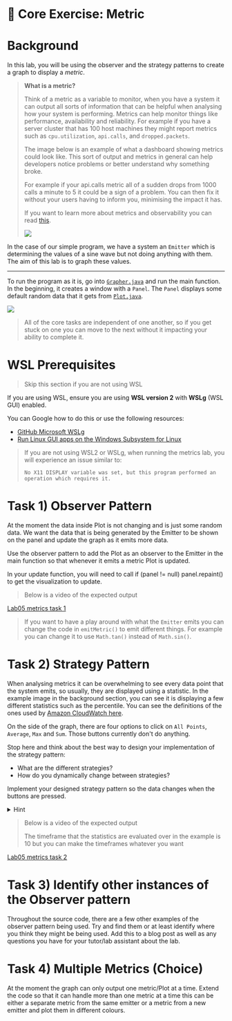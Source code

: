 # 👀 Core Exercise: Metric

# Background

In this lab, you will be using the observer and the strategy patterns to create a graph to display a _metric_.

> **What is a metric?**
>
> Think of a metric as a variable to monitor, when you have a system it can output all sorts of information that can be helpful when analysing how your system is performing. Metrics can help monitor things like performance, availability and reliability. For example if you have a server cluster that has 100 host machines they might report metrics such as `cpu.utilization`, `api.calls`, and `dropped.packets`.
>
> The image below is an example of what a dashboard showing metrics could look like. This sort of output and metrics in general can help developers notice problems or better understand why something broke.
>
> For example if your api.calls metric all of a sudden drops from 1000 calls a minute to 5 it could be a sign of a problem. You can then fix it without your users having to inform you, minimising the impact it has.
>
> If you want to learn more about metrics and observability you can read [this](https://iamondemand.com/blog/the-3-pillars-of-system-observability-logs-metrics-and-tracing/).
>
> ![](/images/Metrics.png)

In the case of our simple program, we have a system an `Emitter` which is determining the values of a sine wave but not doing anything with them. The aim of this lab is to graph these values.

---

To run the program as it is, go into [`Grapher.java`](/app/src/main/java/metrics/graphing/Grapher.java) and run the main function. In the beginning, it creates a window with a `Panel`. The `Panel` displays some default random data that it gets from [`Plot.java`](/app/src/main/java/metrics/Plot.java).

![](/images/PlotExample.png)

> All of the core tasks are independent of one another, so if you get stuck on one you can move to the next without it impacting your ability to complete it.

# WSL Prerequisites

> Skip this section if you are not using WSL

If you are using WSL, ensure you are using **WSL version 2** with **WSLg** (WSL GUI) enabled.

You can Google how to do this or use the following resources:

- [GitHub Microsoft WSLg](https://github.com/microsoft/wslg)
- [Run Linux GUI apps on the Windows Subsystem for Linux](https://learn.microsoft.com/en-us/windows/wsl/tutorials/gui-apps)

> If you are not using WSL2 or WSLg, when running the metrics lab, you will experience an issue similar to:
>
> ```
> No X11 DISPLAY variable was set, but this program performed an operation which requires it.
> ```

# Task 1) Observer Pattern

At the moment the data inside Plot is not changing and is just some random data. We want the data that is being generated by the Emitter to be shown on the panel and update the graph as it emits more data.

Use the observer pattern to add the Plot as an observer to the Emitter in the main function so that whenever it emits a metric Plot is updated.

In your update function, you will need to call if (panel != null) panel.repaint() to get the visualization to update.

> Below is a video of the expected output

[Lab05 metrics task 1](https://youtu.be/xKbvCJNUHSk)

> If you want to have a play around with what the `Emitter` emits you can change the code in `emitMetric()` to emit different things. For example you can change it to use `Math.tan()` instead of `Math.sin()`.

# Task 2) Strategy Pattern

When analysing metrics it can be overwhelming to see every data point that the system emits, so usually, they are displayed using a statistic. In the example image in the background section, you can see it is displaying a few different statistics such as the percentile. You can see the definitions of the ones used by [Amazon CloudWatch here](https://docs.aws.amazon.com/AmazonCloudWatch/latest/monitoring/Statistics-definitions.html).

On the side of the graph, there are four options to click on `All Points`, `Average`, `Max` and `Sum`. Those buttons currently don't do anything.

Stop here and think about the best way to design your implementation of the strategy pattern:

- What are the different strategies?
- How do you dynamically change between strategies?

Implement your designed strategy pattern so the data changes when the buttons are pressed.

<details>
  <summary>Hint</summary>
  <ul>
    <li>
      Inside of <code>Panel</code> in <code>paintData()</code> before
      <code>emitterData</code> is printed out on the graph. Use the strategy pattern
      to update this data depending on which option is selected from the above
      options over a given time frame to create new data points.
    </li>
  </ul>

```java
private void paintData(Graphics2D g) {
  List<Double> emitterData = plot.getData();

  // TODO change data based on statistic

  double x = (double) (getWidth() - 2 * marg) / (emitterData.size() - 1);
  double scale = (double) (getHeight() - 2 * marg) / (Math.max(Math.abs(getMinValue(emitterData)), Math.abs(getMaxValue(emitterData))) * 2);
  paintGridLines(g, emitterData);
  g.setColor(Color.RED);

  // set points to the graph
  for (int i = 0; i < emitterData.size(); i++) {
      double x1 = marg + i * x;
      double y1 = getHeight() / 2 + emitterData.get(i) * scale;
      g.fill(new Ellipse2D.Double(x1 - pointWidth / 2, y1 - pointWidth / 2, pointWidth, pointWidth));
  }
}
```

For example:

```
emitterData = [0, 1, 2, 3, 4, 5, 2, 4, 7, 9, 1]
// Sum strategy over the time frame of 5 units
emitterData = [10, 27]
```

If the data doesn't fit nicely, ignore the remainder of the data points.

---

To update which strategy is used when the corresponding button is pressed, use the <code>valueChanged()</code> function inside of <code>Grapher</code> in the <code>createControlPanel()</code> function.

</details>

> Below is a video of the expected output
>
> The timeframe that the statistics are evaluated over in the example is 10 but you can make the timeframes whatever you want

[Lab05 metrics task 2](https://youtu.be/o2GhAIEdYwE)

# Task 3) Identify other instances of the Observer pattern

Throughout the source code, there are a few other examples of the observer pattern being used. Try and find them or at least identify where you think they might be being used. Add this to a blog post as well as any questions you have for your tutor/lab assistant about the lab.

# Task 4) Multiple Metrics (Choice)

At the moment the graph can only output one metric/Plot at a time. Extend the code so that it can handle more than one metric at a time this can be either a separate metric from the same emitter or a metric from a new emitter and plot them in different colours.

